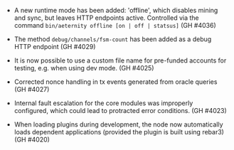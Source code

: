 * A new runtime mode has been added: 'offline', which disables mining and sync, but leaves HTTP endpoints active. Controlled via the command `bin/aeternity offline [on | off | statsus]` (GH #4036)

* The method `debug/channels/fsm-count` has been added as a debug HTTP endpoint (GH #4029)

* It is now possible to use a custom file name for pre-funded accounts for testing, e.g. when using dev mode. (GH #4025)

* Corrected nonce handling in tx events generated from oracle queries (GH #4027)

* Internal fault escalation for the core modules was improperly configured, which could lead to protracted error conditions. (GH #4023)

* When loading plugins during development, the node now automatically loads dependent applications (provided the plugin is built using rebar3) (GH #4020)
